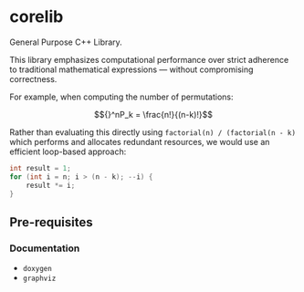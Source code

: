 # corelib
General Purpose C++ Library.

This library emphasizes computational performance over strict adherence to traditional mathematical expressions — without compromising correctness.

For example, when computing the number of permutations:

$${}^nP_k = \frac{n!}{(n-k)!}$$

Rather than evaluating this directly using `factorial(n) / (factorial(n - k)` which performs and allocates redundant resources, we would use an efficient loop-based approach:

```cpp
int result = 1;
for (int i = n; i > (n - k); --i) {
    result *= i;
}
```

## Pre-requisites
### Documentation
- `doxygen`
- `graphviz`
